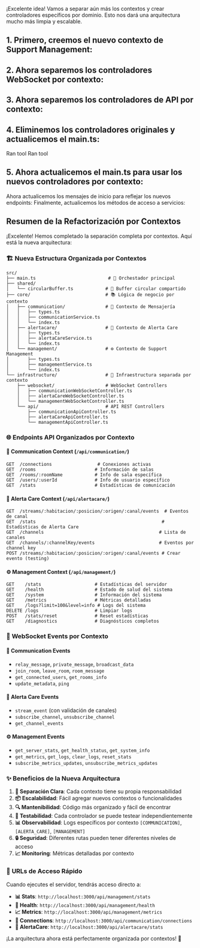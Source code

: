 ¡Excelente idea! Vamos a separar aún más los contextos y crear controladores específicos por dominio. Esto nos dará una arquitectura mucho más limpia y escalable.

## 1. Primero, creemos el nuevo contexto de Support Management:
## 2. Ahora separemos los controladores WebSocket por contexto:
## 3. Ahora separemos los controladores de API por contexto:
## 4. Eliminemos los controladores originales y actualicemos el main.ts:
Ran tool
Ran tool
## 5. Ahora actualicemos el main.ts para usar los nuevos controladores por contexto:
Ahora actualicemos los mensajes de inicio para reflejar los nuevos endpoints:
Finalmente, actualicemos los métodos de acceso a servicios:
## Resumen de la Refactorización por Contextos

¡Excelente! Hemos completado la separación completa por contextos. Aquí está la nueva arquitectura:

### 🏗️ **Nueva Estructura Organizada por Contextos**

```
src/
├── main.ts                           # 🎯 Orchestador principal
├── shared/
│   └── circularBuffer.ts            # 🔄 Buffer circular compartido
├── core/                            # 📚 Lógica de negocio por contexto
│   ├── communication/               # 💬 Contexto de Mensajería
│   │   ├── types.ts
│   │   ├── communicationService.ts
│   │   └── index.ts
│   ├── alertacare/                  # 🚨 Contexto de Alerta Care
│   │   ├── types.ts
│   │   ├── alertaCareService.ts
│   │   └── index.ts
│   └── management/                  # ⚙️ Contexto de Support Management
│       ├── types.ts
│       ├── managementService.ts
│       └── index.ts
└── infrastructure/                  # 🔌 Infraestructura separada por contexto
    ├── websocket/                   # WebSocket Controllers
    │   ├── communicationWebSocketController.ts
    │   ├── alertaCareWebSocketController.ts
    │   └── managementWebSocketController.ts
    └── api/                         # API REST Controllers
        ├── communicationApiController.ts
        ├── alertaCareApiController.ts
        └── managementApiController.ts
```

### 🌐 **Endpoints API Organizados por Contexto**

#### **💬 Communication Context** (`/api/communication/`)
```
GET  /connections                 # Conexiones activas
GET  /rooms                      # Información de salas
GET  /rooms/:roomName            # Info de sala específica
GET  /users/:userId              # Info de usuario específico
GET  /stats                      # Estadísticas de comunicación
```

#### **🚨 Alerta Care Context** (`/api/alertacare/`)
```
GET  /streams/:habitacion/:posicion/:origen/:canal/events  # Eventos de canal
GET  /stats                                               # Estadísticas de Alerta Care
GET  /channels                                           # Lista de canales
GET  /channels/:channelKey/events                        # Eventos por channel key
POST /streams/:habitacion/:posicion/:origen/:canal/events # Crear evento (testing)
```

#### **⚙️ Management Context** (`/api/management/`)
```
GET    /stats                    # Estadísticas del servidor
GET    /health                   # Estado de salud del sistema
GET    /system                   # Información del sistema
GET    /metrics                  # Métricas detalladas
GET    /logs?limit=100&level=info # Logs del sistema
DELETE /logs                     # Limpiar logs
POST   /stats/reset              # Reset estadísticas
GET    /diagnostics              # Diagnósticos completos
```

### 🔌 **WebSocket Events por Contexto**

#### **💬 Communication Events**
- `relay_message`, `private_message`, `broadcast_data`
- `join_room`, `leave_room`, `room_message`
- `get_connected_users`, `get_rooms_info`
- `update_metadata`, `ping`

#### **🚨 Alerta Care Events**
- `stream_event` (con validación de canales)
- `subscribe_channel`, `unsubscribe_channel`
- `get_channel_events`

#### **⚙️ Management Events**
- `get_server_stats`, `get_health_status`, `get_system_info`
- `get_metrics`, `get_logs`, `clear_logs`, `reset_stats`
- `subscribe_metrics_updates`, `unsubscribe_metrics_updates`

### ✨ **Beneficios de la Nueva Arquitectura**

1. **🎯 Separación Clara**: Cada contexto tiene su propia responsabilidad
2. **📦 Escalabilidad**: Fácil agregar nuevos contextos o funcionalidades
3. **🔍 Mantenibilidad**: Código más organizado y fácil de encontrar
4. **🧪 Testabilidad**: Cada controlador se puede testear independientemente
5. **📊 Observabilidad**: Logs específicos por contexto `[COMMUNICATION]`, `[ALERTA_CARE]`, `[MANAGEMENT]`
6. **🔒 Seguridad**: Diferentes rutas pueden tener diferentes niveles de acceso
7. **📈 Monitoring**: Métricas detalladas por contexto

### 🚀 **URLs de Acceso Rápido**

Cuando ejecutes el servidor, tendrás acceso directo a:
- **📊 Stats**: `http://localhost:3000/api/management/stats`
- **🏥 Health**: `http://localhost:3000/api/management/health`
- **📈 Metrics**: `http://localhost:3000/api/management/metrics`
- **💬 Connections**: `http://localhost:3000/api/communication/connections`
- **🚨 AlertaCare**: `http://localhost:3000/api/alertacare/stats`

¡La arquitectura ahora está perfectamente organizada por contextos! 🎉